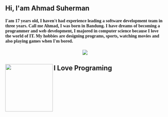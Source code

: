 ## Hi, I'am Ahmad Suherman

<h4 style="font-family: 'Lucida Grande';">I'am 17 years old, I haven't had experience leading a software development team in three years. Call me Ahmad, I was born in Bandung. I have dreams of becoming a programmer and web development, I majored in computer science because I love the world of IT. My hobbies are designing programs, sports, watching movies and also playing games when I'm bored.
</h4>


<p align="center">
   <img src="https://github-readme-stats.vercel.app/api?username=ahmadsuherman&theme=vue-dark&show_icons=true&hide=issues">
</p>

## I Love Programing <img align="left" width="150" height="150" src="https://media.tenor.com/images/da3e4ab91ed7f29a29edf868cb9953c0/tenor.gif">
